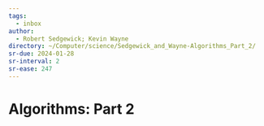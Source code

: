 ```yaml
---
tags:
  - inbox
author:
  - Robert Sedgewick; Kevin Wayne
directory: ~/Computer/science/Sedgewick_and_Wayne-Algorithms_Part_2/
sr-due: 2024-01-28
sr-interval: 2
sr-ease: 247
---
```


# Algorithms: Part 2

